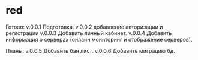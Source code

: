 # red
Готово:
v.0.0.1 Подготовка.
v.0.0.2 добавление авторизации и регистрации
v.0.0.3 Добавить личный кабинет.
v.0.0.4 Добавить информация о серверах (онлаин мониторинг и отображение серверов).

Планы:
v.0.0.5 Добавить бан лист.
v.0.0.6 Добавить миграцию бд.


